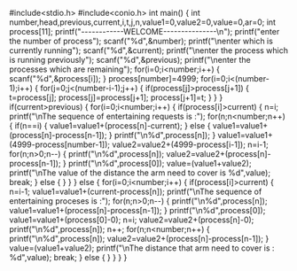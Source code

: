 
#include<stdio.h>
#include<conio.h>
int main()
{
	int number,head,previous,current,i,t,j,n,value1=0,value2=0,value=0,ar=0;
	int process[11];
	printf("------------WELCOME---------------\n");
	printf("enter the number of process");
	scanf("%d",&number);
	printf("\nenter which is currently running");
	scanf("%d",&current);
	printf("\nenter the process which is running previously");
	scanf("%d",&previous);
	printf("\nenter the processes which are remaining");
	for(i=0;i<number;i++)
	{
		scanf("%d",&process[i]);
	}
	process[number]=4999;
	    for(i=0;i<(number-1);i++)
	    {
	    	for(j=0;j<(number-i-1);j++)
	    	{
	    		if(process[j]>process[j+1])
	    		{
	    			t=process[j];
	    			process[j]=process[j+1];
	    			process[j+1]=t;
				}
			}
		}
		if(current>previous)
		{
			for(i=0;i<number;i++)
		{
			if(process[i]>current)
			{
				n=i;
				printf("\nThe sequence of entertaining requests is :");
				for(n;n<number;n++)
				{
					if(n==i)
					{
						value1=value1+(process[n]-current);
					}
					else
					{
						value1=value1+(process[n]-process[n-1]);
					}
					printf("\n%d",process[n]);
				}
				value1=value1+(4999-process[number-1]);
				value2=value2+(4999-process[i-1]);
				n=i-1;
				for(n;n>0;n--)
				{
					printf("\n%d",process[n]);
					value2=value2+(process[n]-process[n-1]);
				}
				printf("\n%d",process[0]);
				value=(value1+value2);
				printf("\nThe value of the distance the arm need to cover is %d",value);
				break;
			}
			else
			{
			}
		}
		}
		else
		{
			for(i=0;i<number;i++)
		{
			if(process[i]>current)
			{
				n=i-1;
				value1=value1+(current-process[n]);
				printf("\nThe sequence of entertaining proceses is :");
				for(n;n>0;n--)
				{
					printf("\n%d",process[n]);
					value1=value1+(process[n]-process[n-1]);
				}
				printf("\n%d",process[0]);
				value1=value1+(process[0]-0);
				n=i;
				value2=value2+(process[n]-0);
				printf("\n%d",process[n]);
				n++;
				for(n;n<number;n++)
				{
					printf("\n%d",process[n]);
					value2=value2+(process[n]-process[n-1]);
				}
				value=(value1+value2);
				printf("\nThe distance that arm need to cover is : %d",value);
				break;
			}
			else
			{
			}
		}
}
}

